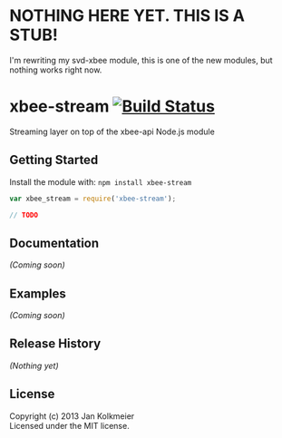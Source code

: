 # NOTHING HERE YET. THIS IS A STUB!
I'm rewriting my svd-xbee module, this is one of the new modules, but nothing works right now.

# xbee-stream [![Build Status](https://secure.travis-ci.org/jouz/xbee-stream.png?branch=master)](http://travis-ci.org/jouz/xbee-stream)

Streaming layer on top of the xbee-api Node.js module

## Getting Started
Install the module with: `npm install xbee-stream`

```javascript
var xbee_stream = require('xbee-stream');

// TODO

```

## Documentation
_(Coming soon)_

## Examples
_(Coming soon)_

## Release History
_(Nothing yet)_

## License
Copyright (c) 2013 Jan Kolkmeier  
Licensed under the MIT license.
